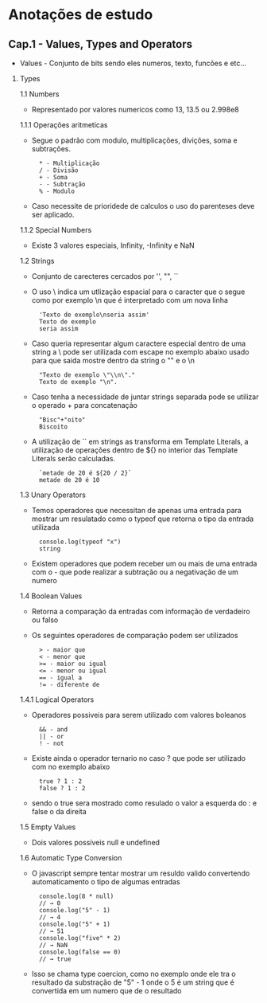 # Anotações de estudo

## Cap.1 - Values, Types and Operators

* Values - Conjunto de bits sendo eles numeros, texto, funcões e etc...

1. Types

    1.1 Numbers

    * Representado por valores numericos como 13, 13.5 ou 2.998e8

    1.1.1 Operações aritmeticas

    * Segue o padrão com modulo, multiplicações, divições, soma e subtrações.

            * - Multiplicação
            / - Divisão
            + - Soma
            - - Subtração
            % - Modulo

    * Caso necessite de prioridede de calculos o uso do parenteses deve ser aplicado.

    1.1.2 Special Numbers

    * Existe 3 valores especiais, Infinity, -Infinity e NaN

    1.2 Strings

    * Conjunto de carecteres cercados por '', "", ``

    * O uso \ indica um utlização espacial para o caracter que o segue como por exemplo \n que é interpretado com um nova linha

            'Texto de exemplo\nseria assim'
            Texto de exemplo
            seria assim

    * Caso queria representar algum caractere especial dentro de uma string a \ pode ser utilizada com escape no exemplo abaixo usado para que saida mostre dentro da string o "" e o \n

            "Texto de exemplo \"\\n\"."
            Texto de exemplo "\n".

    * Caso tenha a necessidade de juntar strings separada pode se utilizar o operado + para concatenação

            "Bisc"+"oito"
            Biscoito

    * A utilização de `` em strings as transforma em Template Literals, a utilização de operações dentro de ${} no interior das Template Literals serão calculadas.

            `metade de 20 é ${20 / 2}`
            metade de 20 é 10

    1.3 Unary Operators

    * Temos operadores que necessitan de apenas uma entrada para mostrar um resulatado como o typeof que retorna o tipo da entrada utilizada

            console.log(typeof "x")
            string

    * Existem operadores que podem receber um ou mais de uma entrada com o - que pode realizar a subtração ou a negativação de um numero

    1.4 Boolean Values

    * Retorna a comparação da entradas com informação de verdadeiro ou falso
    
    * Os seguintes operadores de comparação podem ser utilizados

            > - maior que
            < - menor que
            >= - maior ou igual
            <= - menor ou igual
            == - igual a
            != - diferente de

    1.4.1 Logical Operators

    * Operadores possiveis para serem utilizado com valores boleanos

            && - and
            || - or
            ! - not
    * Existe ainda o operador ternario no caso ? que pode ser utilizado com no exemplo abaixo

            true ? 1 : 2
            false ? 1 : 2
    * sendo o true sera mostrado como resulado o valor a esquerda do : e false o da direita

    1.5 Empty Values

    * Dois valores possíveis null e undefined

    1.6 Automatic Type Conversion

    * O javascript sempre tentar mostrar um resuldo valido convertendo automaticamento o tipo de algumas entradas

            console.log(8 * null)
            // → 0
            console.log("5" - 1)
            // → 4
            console.log("5" + 1)
            // → 51
            console.log("five" * 2)
            // → NaN
            console.log(false == 0)
            // → true

    * Isso se chama type coercion, como no exemplo onde ele tra o resultado da substração de "5" - 1 onde o 5 é um string que é convertida em um numero que de o resultado